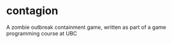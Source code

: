 # contagion
A zombie outbreak containment game, written as part of a game programming course at UBC
